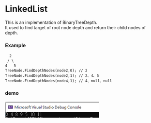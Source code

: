 # LinkedList
This is an implementation of BinaryTreeDepth.  
It used to find target of root node depth and return their child nodes of depth.  
### Example 

```
  2
 / \
4   5
TreeNode.FindDepthNodes(node2,0); // 2
TreeNode.FindDepthNodes(node2,1); // 2、4、5
TreeNode.FindDepthNodes(node4,1); // 4、null、null
```
### demo
<img src="demo/demo.png">
